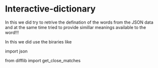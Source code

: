 # Interactive-dictionary
In this we did try to retrive the defination of the words from the JSON data and at the same time tried to provide simillar meanings available to the word!!!





In this we did use the biraries like








import json






from difflib import get_close_matches
